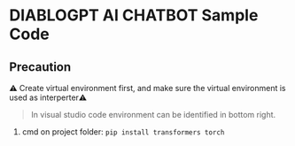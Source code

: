 # DIABLOGPT AI CHATBOT Sample Code
## Precaution
⚠️ Create virtual environment first, and make sure the virtual environment is used as interperter⚠️
> In visual studio code environment can be identified in bottom right.

1. cmd on project folder: `pip install transformers torch`
